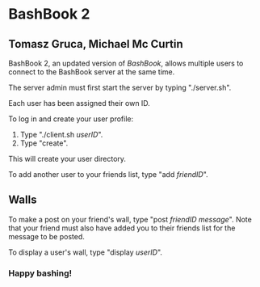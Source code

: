 # BashBook 2
## Tomasz Gruca, Michael Mc Curtin

BashBook 2, an updated version of *BashBook*, allows multiple users to connect to the BashBook server at the same time.

The server admin must first start the server by typing "./server.sh".

Each user has been assigned their own ID.

To log in and create your user profile:
1. Type "./client.sh *userID*". 
2. Type "create".

This will create your user directory.

To add another user to your friends list, type "add *friendID*".

## Walls

To make a post on your friend's wall, type "post *friendID* *message*". Note that your friend must also have added you to their friends list for the message to be posted.

To display a user's wall, type "display *userID*".

### Happy bashing!


